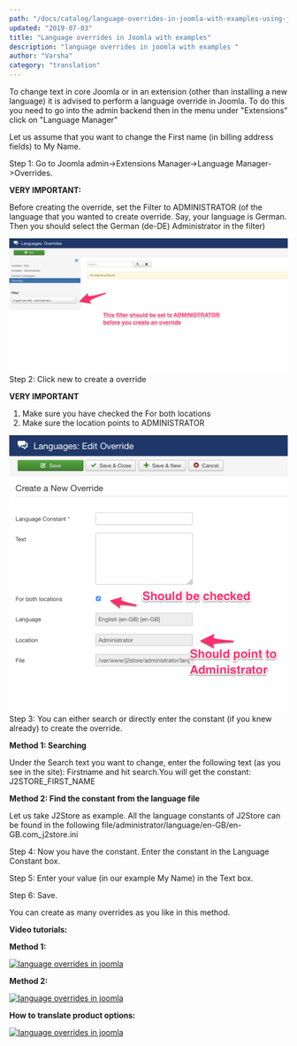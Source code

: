 ```yaml
---
path: "/docs/catalog/language-overrides-in-joomla-with-examples-using-j2store"
updated: "2019-07-03"
title: "Language overrides in Joomla with examples"
description: "language overrides in joomla with examples "
author: "Varsha"
category: "translation"
---
```


To change text in core Joomla or in an extension (other than installing a new language) it is advised to perform a language override in Joomla. To do this you need to go into the admin backend then in the menu under "Extensions" click on "Language Manager"

Let us assume that you want to change the First name (in billing address fields) to My Name.

Step 1: Go to Joomla admin->Extensions Manager->Language Manager->Overrides.

**VERY IMPORTANT:**

Before creating the override, set the Filter to ADMINISTRATOR (of the language that you wanted to create override. Say, your language is German. Then you should select the German (de-DE) Administrator in the filter)

![location filter](../../images/translation/language-override-in-joomla-with-examples/location_filter.png)
Step 2: Click new to create a override

**VERY IMPORTANT**

1. Make sure you have checked the For both locations
2. Make sure the location points to ADMINISTRATOR

![override screen](../../images/translation/language-override-in-joomla-with-examples/override_screen.png)
Step 3: You can either search or directly enter the constant (if you knew already) to create the override.

**Method 1: Searching**

Under the Search text you want to change, enter the following text (as you see in the site): Firstname and hit search.You will get the constant: J2STORE_FIRST_NAME

**Method 2: Find the constant from the language file**

Let us take J2Store as example. All the language constants of J2Store can be found in the following file/administrator/language/en-GB/en-GB.com_j2store.ini

Step 4: Now you have the constant. Enter the constant in the Language Constant box.

Step 5: Enter your value (in our example My Name) in the Text box.

Step 6: Save.

You can create as many overrides as you like in this method.

**Video tutorials:**

**Method 1:**

[![language overrides in joomla](https://img.youtube.com/vi/51J1UkeRu3Y/0.jpg)](https://youtu.be/q-QXbSPLiA0 "language overrides in joomla")

**Method 2:**

[![language overrides in joomla](https://img.youtube.com/vi/51J1UkeRu3Y/0.jpg)](https://youtu.be/xrLXBHnFASc "language overrides in joomla")

**How to translate product options:**

[![language overrides in joomla](https://img.youtube.com/vi/51J1UkeRu3Y/0.jpg)](https://youtu.be/snZgc3Fd_3Y "language overrides in joomla")